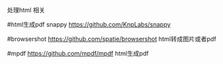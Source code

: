 处理html 相关

#html生成pdf snappy https://github.com/KnpLabs/snappy  

#browsershot https://github.com/spatie/browsershot  html转成图片或者pdf

#mpdf  https://github.com/mpdf/mpdf  html生成pdf

